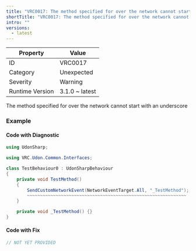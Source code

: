 ```yaml
---
title: "VRC0017: The method specified for over the network cannot start with an underscore"
shortTitle: "VRC0017: The method specified for over the network cannot start with an underscore"
intro: ""
versions:
  - latest
---
```


| Property        | Value          |
| --------------- | -------------- |
| ID              | VRC0017        |
| Category        | Unexpected     |
| Severity        | Warning        |
| Runtime Version | 3.1.0 ~ latest |

The method specified for over the network cannot start with an underscore

### Example

#### Code with Diagnostic

```csharp
using UdonSharp;

using VRC.Udon.Common.Interfaces;

class TestBehaviour0 : UdonSharpBehaviour
{
    private void TestMethod()
    {
        SendCustomNetworkEvent(NetworkEventTarget.All, "_TestMethod");
        ~~~~~~~~~~~~~~~~~~~~~~~~~~~~~~~~~~~~~~~~~~~~~~~~~~~~~~~~~~~~~
    }

    private void _TestMethod() {}
}
```

#### Code with Fix

```csharp
// NOT YET PROVIDED
```
